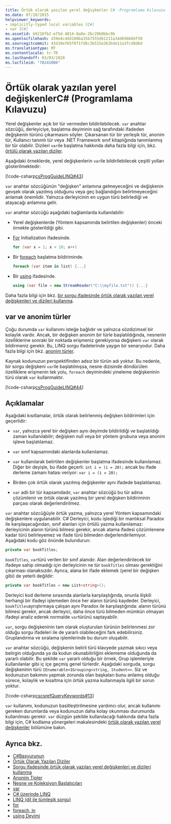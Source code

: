 ```yaml
---
title: Örtük olarak yazılan yerel değişkenler C# -Programlama Kılavuzu
ms.date: 07/20/2015
helpviewer_keywords:
- implicitly-typed local variables [C#]
- var [C#]
ms.assetid: b9218fb2-ef5d-4814-8a8e-2bc29b0bbc9b
ms.openlocfilehash: d39e4c4dd180ba35b7555d61211a34d696b04f50
ms.sourcegitcommit: 43d10ef65f0f1fd6c3b515e363bde11a3fcd8d6d
ms.translationtype: MT
ms.contentlocale: tr-TR
ms.lasthandoff: 03/03/2020
ms.locfileid: "78241006"
---
```

# <a name="implicitly-typed-local-variables-c-programming-guide"></a>Örtük olarak yazılan yerel değişkenlerC# (Programlama Kılavuzu)

Yerel değişkenler açık bir tür vermeden bildirilebilecek. `var` anahtar sözcüğü, derleyiciye, başlatma deyiminin sağ tarafındaki ifadeden değişkenin türünü çıkarmasını söyler. Çıkarsanan tür bir yerleşik tür, anonim tür, Kullanıcı tanımlı tür veya .NET Framework sınıf kitaplığında tanımlanmış bir tür olabilir. Dizileri `var`ile başlatma hakkında daha fazla bilgi için, bkz. [örtülü olarak yazılan diziler](../arrays/implicitly-typed-arrays.md).

Aşağıdaki örneklerde, yerel değişkenlerin `var`ile bildirilebilecek çeşitli yolları gösterilmektedir:

[!code-csharp[csProgGuideLINQ#43](~/samples/snippets/csharp/VS_Snippets_VBCSharp/csProgGuideLINQ/CS/csRef30LangFeatures_2.cs#43)]

`var` anahtar sözcüğünün "değişken" anlamına gelmeyeceğini ve değişkenin gevşek olarak yazılmış olduğunu veya geç bağlandığını belirtmeyeceğini anlamak önemlidir. Yalnızca derleyicinin en uygun türü belirlediği ve atayacağı anlamına gelir.

`var` anahtar sözcüğü aşağıdaki bağlamlarda kullanılabilir:

- Yerel değişkenlerde (Yöntem kapsamında belirtilen değişkenler) önceki örnekte gösterildiği gibi.

- [For](../../language-reference/keywords/for.md) Initialization ifadesinde.

    ```csharp
    for (var x = 1; x < 10; x++)
    ```

- Bir [foreach](../../language-reference/keywords/foreach-in.md) başlatma bildiriminde.

    ```csharp
    foreach (var item in list) {...}
    ```

- Bir [using](../../language-reference/keywords/using-statement.md) ifadesinde.

    ```csharp
    using (var file = new StreamReader("C:\\myfile.txt")) {...}
    ```

Daha fazla bilgi için bkz. [bir sorgu ifadesinde örtük olarak yazılan yerel değişkenleri ve dizileri kullanma](how-to-use-implicitly-typed-local-variables-and-arrays-in-a-query-expression.md).

## <a name="var-and-anonymous-types"></a>var ve anonim türler

Çoğu durumda `var` kullanımı isteğe bağlıdır ve yalnızca sözdizimsel bir kolaylık vardır. Ancak, bir değişken anonim bir türle başlatıldığında, nesnenin özelliklerine sonraki bir noktada erişmeniz gerekiyorsa değişkeni `var` olarak bildirmeniz gerekir. Bu, LINQ sorgu ifadelerinde yaygın bir senaryodur. Daha fazla bilgi için bkz. [anonim türler](anonymous-types.md).

Kaynak kodunuzun perspektifinden adsız bir türün adı yoktur. Bu nedenle, bir sorgu değişkeni `var`ile başlatılmışsa, nesne dizisinde döndürülen özelliklere erişmenin tek yolu, `foreach` deyimindeki yineleme değişkeninin türü olarak `var` kullanmaktır.

[!code-csharp[csProgGuideLINQ#44](~/samples/snippets/csharp/VS_Snippets_VBCSharp/csProgGuideLINQ/CS/csRef30LangFeatures_2.cs#44)]

## <a name="remarks"></a>Açıklamalar

Aşağıdaki kısıtlamalar, örtük olarak belirlenmiş değişken bildirimleri için geçerlidir:

- `var`, yalnızca yerel bir değişken aynı deyimde bildirildiği ve başlatıldığı zaman kullanılabilir; değişken null veya bir yöntem grubuna veya anonim işleve başlatılamaz.

- `var` sınıf kapsamındaki alanlarda kullanılamaz.

- `var` kullanılarak belirtilen değişkenler başlatma ifadesinde kullanılamaz. Diğer bir deyişle, bu ifade geçerli: `int i = (i = 20);` ancak bu ifade derleme zamanı hatası veriyor: `var i = (i = 20);`

- Birden çok örtük olarak yazılmış değişkenler aynı ifadede başlatılamaz.

- `var` adlı bir tür kapsamdadır, `var` anahtar sözcüğü bu tür adına çözümlenir ve örtük olarak yazılmış bir yerel değişken bildiriminin parçası olarak değerlendirilmez.

`var` anahtar sözcüğüyle örtük yazma, yalnızca yerel Yöntem kapsamındaki değişkenlere uygulanabilir. C# Derleyici, kodu işlediği bir mantıksal Paradox ile karşılaşacağından, sınıf alanları için örtülü yazma kullanılamaz: derleyicinin alanın türünü bilmesi gerekir, ancak atama ifadesi çözümlenene kadar türü belirleyemez ve ifade türü bilmeden değerlendirilemiyor. Aşağıdaki kodu göz önünde bulundurun:

```csharp
private var bookTitles;
```

`bookTitles`, `var`türü verilen bir sınıf alanıdır. Alan değerlendirilecek bir ifadeye sahip olmadığı için derleyicinin ne tür `bookTitles` olması gerektiğini çıkarması olanaksızdır. Ayrıca, alana bir ifade eklemek (yerel bir değişken gibi) de yeterli değildir:

```csharp
private var bookTitles = new List<string>();
```

Derleyici kod derleme sırasında alanlarla karşılaştığında, onunla ilişkili herhangi bir ifadeyi işlemeden önce her alanın türünü kaydeder. Derleyici, `bookTitles`ayrıştırmaya çalışan aynı Paradox ile karşılaştığında: alanın türünü bilmesi gerekir, ancak derleyici, daha önce türü bilmeden mümkün olmayan ifadeyi analiz ederek normalde `var`türünü saptayabilir.

`var`, sorgu değişkeninin tam olarak oluşturulan türünün belirlenmesi zor olduğu sorgu ifadeleri ile de yararlı olabileceğini fark edebilirsiniz. Gruplandırma ve sıralama işlemlerinde bu durum oluşabilir.

`var` anahtar sözcüğü, değişkenin belirli türü klavyede yazmak sıkıcı veya belirgin olduğunda ya da kodun okunabilirliğini eklememe olduğunda da yararlı olabilir. Bu şekilde `var` yararlı olduğu bir örnek, Grup işlemleriyle kullanılanlar gibi iç içe geçmiş genel türlerdir. Aşağıdaki sorguda, sorgu değişkeninin türü `IEnumerable<IGrouping<string, Student>>`. Siz ve kodunuzun bakımını yapmak zorunda olan başkaları bunu anlamış olduğu sürece, kolaylık ve kısaltma için örtük yazma kullanmayla ilgili bir sorun yoktur.

[!code-csharp[cscsrefQueryKeywords#13](~/samples/snippets/csharp/VS_Snippets_VBCSharp/CsCsrefQueryKeywords/CS/Group.cs#13)]

`var` kullanımı, kodunuzun basitleştirilmesine yardımcı olur, ancak kullanımı gereken durumlarda veya kodunuzun daha kolay okunması durumunda kullanılması gerekir. `var` düzgün şekilde kullanılacağı hakkında daha fazla bilgi için, C# kodlama yönergeleri makalesindeki [örtük olarak yazılan yerel değişkenler](../inside-a-program/coding-conventions.md#implicitly-typed-local-variables) bölümüne bakın.

## <a name="see-also"></a>Ayrıca bkz.

- [C#Başvurunun](../../language-reference/index.md)
- [Örtük Olarak Yazılan Diziler](../arrays/implicitly-typed-arrays.md)
- [Sorgu ifadesinde örtük olarak yazılan yerel değişkenleri ve dizileri kullanma](how-to-use-implicitly-typed-local-variables-and-arrays-in-a-query-expression.md)
- [Anonim Tipler](anonymous-types.md)
- [Nesne ve Koleksiyon Başlatıcıları](object-and-collection-initializers.md)
- [var](../../language-reference/keywords/var.md)
- [C# üzerinde LINQ](../../linq/index.md)
- [LINQ (dil ile tümleşik sorgu)](../../linq/index.md)
- [for](../../language-reference/keywords/for.md)
- [foreach, in](../../language-reference/keywords/foreach-in.md)
- [using Deyimi](../../language-reference/keywords/using-statement.md)

